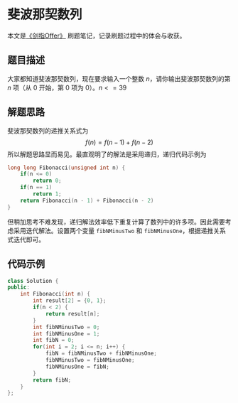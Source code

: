 # 斐波那契数列

本文是[《剑指Offer》](https://www.nowcoder.com/ta/coding-interviews?page=1) 刷题笔记，记录刷题过程中的体会与收获。

## 题目描述

大家都知道斐波那契数列，现在要求输入一个整数 $n$，请你输出斐波那契数列的第 $n$ 项（从 0 开始，第 0 项为 0）。$n<=39$

## 解题思路

斐波那契数列的递推关系式为
$$
f(n)=f(n-1)+f(n-2)
$$
所以解题思路显而易见。最直观明了的解法是采用递归，递归代码示例为

```C++
long long Fibonacci(unsigned int n) {
    if(n <= 0)
        return 0;
    if(n == 1)
        return 1;
    return Fibonacci(n - 1) + Fibonacci(n - 2)
}
```

但稍加思考不难发现，递归解法效率低下重复计算了数列中的许多项。因此需要考虑采用迭代解法。设置两个变量 `fibNMinusTwo` 和 `fibNMinusOne`，根据递推关系式迭代即可。

## 代码示例

```C++
class Solution {
public:
    int Fibonacci(int n) {
        int result[2] = {0, 1};
        if(n < 2) {
            return result[n];
        }
        int fibNMinusTwo = 0;
        int fibNMinusOne = 1;
        int fibN = 0;
        for(int i = 2; i <= n; i++) {
            fibN = fibNMinusTwo + fibNMinusOne;
            fibNMinusTwo = fibNMinusOne;
            fibNMinusOne = fibN;
        }
        return fibN;
    }
};
```

